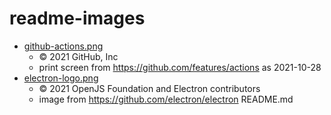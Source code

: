 # readme-images
- [github-actions.png](github-actions.png)
  - © 2021 GitHub, Inc
  - print screen from <https://github.com/features/actions> as 2021-10-28
- [electron-logo.png](electron-logo.png)
  - © 2021 OpenJS Foundation and Electron contributors
  - image from <https://github.com/electron/electron> README.md